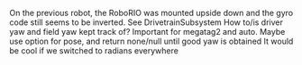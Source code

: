 On the previous robot, the RoboRIO was mounted upside down and the gyro code still seems to be inverted. See DrivetrainSubsystem
How to/is driver yaw and field yaw kept track of? Important for megatag2 and auto.
Maybe use option for pose, and return none/null until good yaw is obtained
It would be cool if we switched to radians everywhere